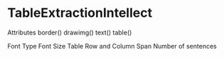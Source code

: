 # TableExtractionIntellect

Attributes
border()
drawimg()
text()
table()

Font Type
Font Size
Table Row and Column Span
Number of sentences
